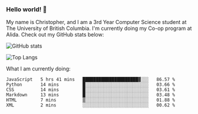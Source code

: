### Hello world! 👋
My name is Christopher, and I am a 3rd Year Computer Science student at The University of British Columbia. I'm currently doing my Co-op program at Alida.
Check out my GitHub stats below: 

![GitHub stats](https://github-readme-stats-chrishadrian.vercel.app/api?username=chrishadrian&hide=contribs,issues&count_private=true&show_icons=true&theme=tokyonight)

![Top Langs](https://github-readme-stats-chrishadrian.vercel.app/api/top-langs/?username=chrishadrian&exclude_repo=prodify,cpsc221&layout=compact&theme=tokyonight&langs_count=4)

What I am currently doing:
<!--START_SECTION:waka-->

```text
JavaScript   5 hrs 41 mins   █████████████████████▓░░░   86.57 %
Python       14 mins         █░░░░░░░░░░░░░░░░░░░░░░░░   03.66 %
CSS          14 mins         █░░░░░░░░░░░░░░░░░░░░░░░░   03.61 %
Markdown     13 mins         █░░░░░░░░░░░░░░░░░░░░░░░░   03.48 %
HTML         7 mins          ▒░░░░░░░░░░░░░░░░░░░░░░░░   01.88 %
XML          2 mins          ░░░░░░░░░░░░░░░░░░░░░░░░░   00.62 %
```

<!--END_SECTION:waka-->
<!-- [![willianrod's wakatime stats](https://github-readme-stats.vercel.app/api/wakatime?username=chrishadrian)](https://github.com/anuraghazra/github-readme-stats) -->

<!--
- 🔭 I’m currently working on ...
- 🌱 I’m currently learning ...
- 👯 I’m looking to collaborate on ...
- 🤔 I’m looking for help with ...
- 💬 Ask me about ...
- 📫 How to reach me: ...
- 😄 Pronouns: ...
- ⚡ Fun fact: ...
-->
